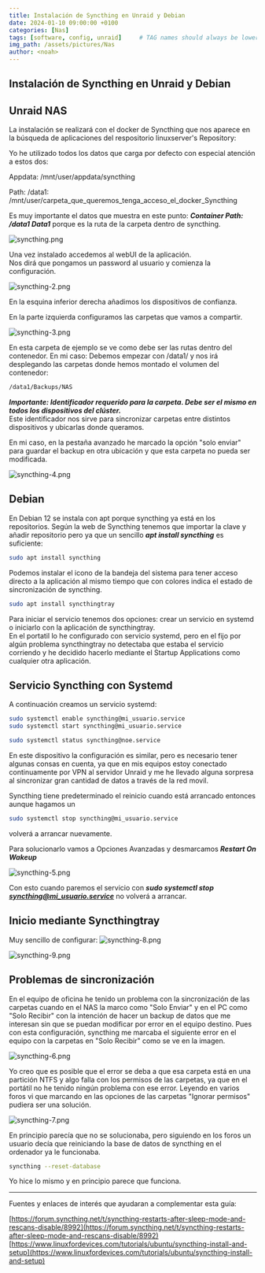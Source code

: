 ```yaml
---
title: Instalación de Syncthing en Unraid y Debian
date: 2024-01-10 09:00:00 +0100
categories: [Nas]
tags: [software, config, unraid]     # TAG names should always be lowercase
img_path: /assets/pictures/Nas
author: <noah>
---
```

## Instalación de Syncthing en Unraid y Debian

## Unraid NAS

La instalación se realizará con el docker de Syncthing que nos aparece en la búsqueda de aplicaciones del respositorio linuxserver's Repository:

Yo he utilizado todos los datos que carga por defecto con especial atención a estos dos:

Appdata: /mnt/user/appdata/syncthing

Path: /data1: /mnt/user/carpeta_que_queremos_tenga_acceso_el_docker_Syncthing

Es muy importante el datos que muestra en este punto: ***Container Path: /data1 Data1*** porque es la ruta de la carpeta dentro de syncthing.

![syncthing.png](syncthing.png)  

Una vez instalado accedemos al webUI de la aplicación.  
Nos dirá que pongamos un password al usuario y comienza la configuración.

![syncthing-2.png](syncthing-2.png)

En la esquina inferior derecha añadimos los dispositivos de confianza.  

En la parte izquierda configuramos las carpetas que vamos a compartir.

![syncthing-3.png](syncthing-3.png)

En esta carpeta de ejemplo se ve como debe ser las rutas dentro del contenedor. En mi caso: Debemos empezar con /data1/ y nos irá desplegando las carpetas donde hemos montado el volumen del contenedor:

```bash
/data1/Backups/NAS
```
***Importante:  Identificador requerido para la carpeta. Debe ser el mismo en todos los dispositivos del clúster.***  
Este identificador nos sirve para sincronizar carpetas entre distintos dispositivos y ubicarlas donde queramos.

En mi caso, en la pestaña avanzado he marcado la opción "solo enviar" para guardar el backup en otra ubicación y que esta carpeta no pueda ser modificada.

![syncthing-4.png](syncthing-4.png)


## Debian

En Debian 12 se instala con apt porque syncthing ya está en los repositorios. Según la web de Syncthing tenemos que importar la clave y añadir repositorio pero ya que un sencillo ***apt install syncthing*** es suficiente:

```bash
sudo apt install syncthing
```
Podemos instalar el icono de la bandeja del sistema para tener acceso directo a la aplicación al mismo tiempo que con colores indica el estado de sincronización de syncthing.

```bash
sudo apt install syncthingtray
```

Para iniciar el servicio tenemos dos opciones: crear un servicio en systemd o iniciarlo con la aplicación de syncthingtray.  
En el portatil lo he configurado con servicio systemd, pero en el fijo por algún problema syncthingtray no detectaba que estaba el servicio corriendo y he decidido hacerlo mediante el Startup Applications como cualquier otra aplicación.  

## Servicio Syncthing con Systemd  

A continuación creamos un servicio systemd:

```bash
sudo systemctl enable syncthing@mi_usuario.service
sudo systemctl start syncthing@mi_usuario.service

sudo systemctl status syncthing@noe.service
```

En este dispositivo la configuración es similar, pero es necesario tener algunas consas en cuenta, ya que en mis equipos estoy conectado continuamente por VPN al servidor Unraid y me he llevado alguna sorpresa al sincronizar gran cantidad de datos a través de la red movil. 

Syncthing tiene predeterminado el reinicio cuando está arrancado entonces aunque hagamos un
```bash
sudo systemctl stop syncthing@mi_usuario.service
```
volverá a arrancar nuevamente.  

Para solucionarlo vamos a Opciones Avanzadas y desmarcamos ***Restart On Wakeup***

![syncthing-5.png](syncthing-5.png)

Con esto cuando paremos el servicio con ***sudo systemctl stop syncthing@mi_usuario.service*** no volverá a arrancar.

## Inicio mediante Syncthingtray  
Muy sencillo de configurar:
![syncthing-8.png](syncthing-8.png)

![syncthing-9.png](syncthing-9.png)



## Problemas de sincronización  

En el equipo de oficina he tenido un problema con la sincronización de las carpetas cuando en el NAS la marco como "Solo Enviar" y en el PC como "Solo Recibir" con la intención de hacer un backup de datos que me interesan sin que se puedan modificar por error en el equipo destino. Pues con esta configuración, syncthing me marcaba el siguiente error en el equipo con la carpetas en "Solo Recibir" como se ve en la imagen.

![syncthing-6.png](syncthing-6.png)

Yo creo que es posible que el error se deba a que esa carpeta está en una partición NTFS y algo falla con los permisos de las carpetas, ya que en el portátil no he tenido ningún problema con ese error.
Leyendo en varios foros vi que marcando en las opciones de las carpetas "Ignorar permisos" pudiera ser una solución.   

![syncthing-7.png](syncthing-7.png)

En principio parecía que no se solucionaba, pero siguiendo en los foros un usuario decía que reiniciando la base de datos de syncthing en el ordenador ya le funcionaba.

```bash
syncthing --reset-database
```
Yo hice lo mismo y en principio parece que funciona.


***   
Fuentes y enlaces de interés que ayudaran a complementar esta guía:  

[https://forum.syncthing.net/t/syncthing-restarts-after-sleep-mode-and-rescans-disable/8992](https://forum.syncthing.net/t/syncthing-restarts-after-sleep-mode-and-rescans-disable/8992)  
[https://www.linuxfordevices.com/tutorials/ubuntu/syncthing-install-and-setup](https://www.linuxfordevices.com/tutorials/ubuntu/syncthing-install-and-setup)  

